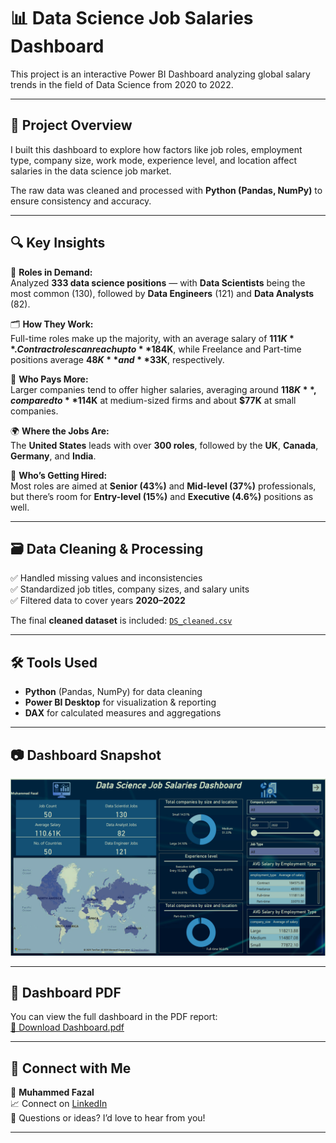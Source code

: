 # 📊 Data Science Job Salaries Dashboard

This project is an interactive Power BI Dashboard analyzing global salary trends in the field of Data Science from 2020 to 2022.

---

## 📌 Project Overview

I built this dashboard to explore how factors like job roles, employment type, company size, work mode, experience level, and location affect salaries in the data science job market.

The raw data was cleaned and processed with **Python (Pandas, NumPy)** to ensure consistency and accuracy.

---

## 🔍 Key Insights

💼 **Roles in Demand:**  
Analyzed **333 data science positions** — with **Data Scientists** being the most common (130), followed by **Data Engineers** (121) and **Data Analysts** (82).

🗂️ **How They Work:**  
Full-time roles make up the majority, with an average salary of **$111K**. Contract roles can reach up to **$184K**, while Freelance and Part-time positions average **$48K** and **$33K**, respectively.

🏢 **Who Pays More:**  
Larger companies tend to offer higher salaries, averaging around **$118K**, compared to **$114K** at medium-sized firms and about **$77K** at small companies.

🌍 **Where the Jobs Are:**  
The **United States** leads with over **300 roles**, followed by the **UK**, **Canada**, **Germany**, and **India**.

🎯 **Who’s Getting Hired:**  
Most roles are aimed at **Senior (43%)** and **Mid-level (37%)** professionals, but there’s room for **Entry-level (15%)** and **Executive (4.6%)** positions as well.

---

## 🗃️ Data Cleaning & Processing

✅ Handled missing values and inconsistencies  
✅ Standardized job titles, company sizes, and salary units  
✅ Filtered data to cover years **2020–2022**

The final **cleaned dataset** is included: [`DS_cleaned.csv`](./DS_cleaned.csv)

---

## 🛠 Tools Used

- **Python** (Pandas, NumPy) for data cleaning
- **Power BI Desktop** for visualization & reporting
- **DAX** for calculated measures and aggregations

---

## 📷 Dashboard Snapshot

![Dashboard Screenshot](https://github.com/muhammed-fazal/Data_Science_Job_Salaries_Analysis/blob/main/Screenshot%202025-06-30%20190533.png)

---
## 📑 Dashboard PDF

You can view the full dashboard in the PDF report:  
[📄 Download Dashboard.pdf](./Dashboard.pdf)

---

## 🔗 Connect with Me

👋 **Muhammed Fazal**  
📈 Connect on [LinkedIn](https://www.linkedin.com/in/muhammed-fazal/)  
💬 Questions or ideas? I’d love to hear from you!

---

